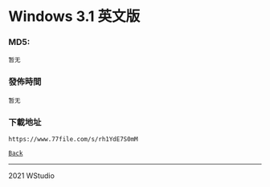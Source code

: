 # Windows 3.1 英文版
### MD5:
`暂无` 
### 發佈時間
`暂无`
### 下載地址
`https://www.77file.com/s/rh1YdE7S0mM`
   
[`Back`](../)   
   
----------------------------------
2021 WStudio 
